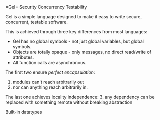 =Gel=
Security Concurrency Testability

Gel is a simple language designed to make it easy to write secure, concurrent, testable software.

This is achieved through three key differences from most languages:

- Gel has no global symbols - not just global variables, but global symbols.
- Objects are totally opaque - only messages, no direct read/write of attributes.
- All function calls are asynchronous.

The first two ensure *perfect encapsulation*:

 1. modules can't reach arbitrarily out
 2. nor can anything reach arbitrarily in.

The last one achieves locality independence:
 3. any dependency can be replaced with something remote without breaking abstraction

Built-in datatypes

